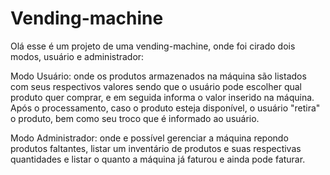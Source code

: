 # Vending-machine

Olá esse é um projeto de uma vending-machine, onde foi cirado dois modos, usuário e administrador:

Modo Usuário: onde os produtos armazenados na máquina são listados com seus respectivos
valores sendo que o usuário pode escolher qual produto quer comprar, e em seguida informa
o valor inserido na máquina. Após o processamento, caso o produto esteja disponível, o
usuário "retira" o produto, bem como seu troco que é informado ao usuário.

Modo Administrador: onde e possível gerenciar a máquina repondo produtos faltantes, listar
um inventário de produtos e suas respectivas quantidades e listar o quanto a máquina já
faturou e ainda pode faturar.
